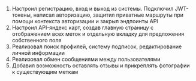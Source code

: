 1) Настроил регистрацию, вход и выход из системы. Подключил JWT-токены, написал авторизацию, защитил приватные маршруты при помощи контекста авторизации и закрыл эндпоинты API
2) Настроил API-яндекс карт, создав главную страницу с отображением всех меток и отдельную вкладку для предложения собственного поля
3) Реализовал поиск профилей, систему подписок, редактирование личной информации
4) Реализовал обмен сообщениями между пользователями
5) Добавил возможность оставлять отзывы и прикреплять фотографии к существующим меткам
